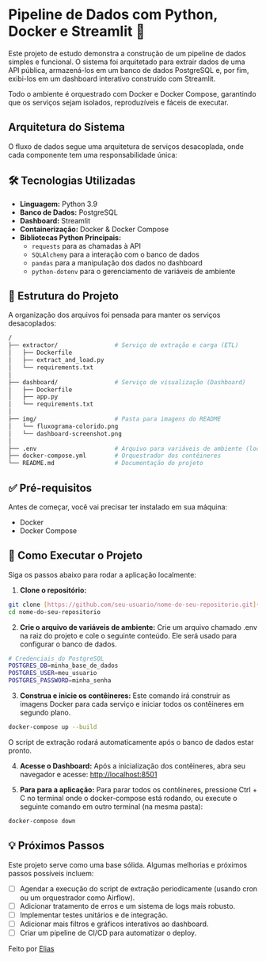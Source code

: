 # Pipeline de Dados com Python, Docker e Streamlit 🚀

Este projeto de estudo demonstra a construção de um pipeline de dados simples e funcional. O sistema foi arquitetado para extrair dados de uma API pública, armazená-los em um banco de dados PostgreSQL e, por fim, exibi-los em um dashboard interativo construído com Streamlit.

Todo o ambiente é orquestrado com Docker e Docker Compose, garantindo que os serviços sejam isolados, reproduzíveis e fáceis de executar.

## Arquitetura do Sistema

O fluxo de dados segue uma arquitetura de serviços desacoplada, onde cada componente tem uma responsabilidade única:

## 🛠️ Tecnologias Utilizadas

-   **Linguagem:** Python 3.9
-   **Banco de Dados:** PostgreSQL
-   **Dashboard:** Streamlit
-   **Containerização:** Docker & Docker Compose
-   **Bibliotecas Python Principais:**
    -   `requests` para as chamadas à API
    -   `SQLAlchemy` para a interação com o banco de dados
    -   `pandas` para a manipulação dos dados no dashboard
    -   `python-dotenv` para o gerenciamento de variáveis de ambiente

## 📁 Estrutura do Projeto

A organização dos arquivos foi pensada para manter os serviços desacoplados:

```bash
/
├── extractor/                # Serviço de extração e carga (ETL)
│   ├── Dockerfile
│   ├── extract_and_load.py
│   └── requirements.txt
│
├── dashboard/                # Serviço de visualização (Dashboard)
│   ├── Dockerfile
│   ├── app.py
│   └── requirements.txt
│
├── img/                      # Pasta para imagens do README
│   └── fluxograma-colorido.png
│   └── dashboard-screenshot.png
│
├── .env                      # Arquivo para variáveis de ambiente (local)
├── docker-compose.yml        # Orquestrador dos contêineres
└── README.md                 # Documentação do projeto

````
## ✅ Pré-requisitos
Antes de começar, você vai precisar ter instalado em sua máquina:
- Docker
- Docker Compose

## 🚀 Como Executar o Projeto
Siga os passos abaixo para rodar a aplicação localmente:

1. **Clone o repositório:**

```bash
git clone [https://github.com/seu-usuario/nome-do-seu-repositorio.git](https://github.com/seu-usuario/nome-do-seu-repositorio.git)
cd nome-do-seu-repositorio
````

2. **Crie o arquivo de variáveis de ambiente:**
Crie um arquivo chamado .env na raiz do projeto e cole o seguinte conteúdo. Ele será usado para configurar o banco de dados.

```bash
# Credenciais do PostgreSQL
POSTGRES_DB=minha_base_de_dados
POSTGRES_USER=meu_usuario
POSTGRES_PASSWORD=minha_senha
````

3. **Construa e inicie os contêineres:**
Este comando irá construir as imagens Docker para cada serviço e iniciar todos os contêineres em segundo plano.
```bash
docker-compose up --build
````
O script de extração rodará automaticamente após o banco de dados estar pronto.

4. **Acesse o Dashboard:**
Após a inicialização dos contêineres, abra seu navegador e acesse:
[http://localhost:8501](http://localhost:8501)

6. **Para para a aplicação:**
Para parar todos os contêineres, pressione Ctrl + C no terminal onde o docker-compose está rodando, ou execute o seguinte comando em outro terminal (na mesma pasta):
```bash
docker-compose down
````

## 💡 Próximos Passos
Este projeto serve como uma base sólida. Algumas melhorias e próximos passos possíveis incluem:

- [ ] Agendar a execução do script de extração periodicamente (usando cron ou um orquestrador como Airflow).
- [ ] Adicionar tratamento de erros e um sistema de logs mais robusto.
- [ ] Implementar testes unitários e de integração.
- [ ] Adicionar mais filtros e gráficos interativos ao dashboard.
- [ ] Criar um pipeline de CI/CD para automatizar o deploy.

Feito por [Elias](https://github.com/Doge50k)
